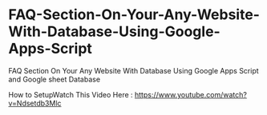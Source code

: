 # FAQ-Section-On-Your-Any-Website-With-Database-Using-Google-Apps-Script
FAQ Section On Your Any Website With Database Using Google Apps Script and Google sheet Database

How to SetupWatch This Video Here : https://www.youtube.com/watch?v=Ndsetdb3Mlc
